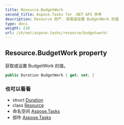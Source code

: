 ```yaml
---
title: Resource.BudgetWork
second_title: Aspose.Tasks for .NET API 参考
description: Resource 财产. 获取或设置 BudgetWork 的值
type: docs
weight: 210
url: /zh/net/aspose.tasks/resource/budgetwork/
---
```

## Resource.BudgetWork property

获取或设置 BudgetWork 的值。

```csharp
public Duration BudgetWork { get; set; }
```

### 也可以看看

* struct [Duration](../../duration/)
* class [Resource](../)
* 命名空间 [Aspose.Tasks](../../resource/)
* 部件 [Aspose.Tasks](../../../)


